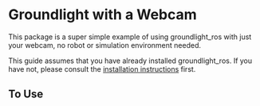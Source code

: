 # Groundlight with a Webcam

This package is a super simple example of using groundlight_ros with just your webcam, no robot or simulation environment needed.

This guide assumes that you have already installed groundlight_ros. If you have not, please consult the [installation instructions](../../README.md) first. 

## To Use

